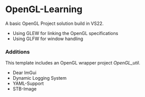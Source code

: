 # OpenGL-Learning
A basic OpenGL Project solution build in VS22.
* Using GLEW for linking the OpenGL specifications
* Using GLFW for window handling

### Additions
This template includes an OpenGL wrapper project *OpenGL_util*.
+ Dear ImGui
+ Dynamic Logging System
+ YAML-Support
+ STB-Image
